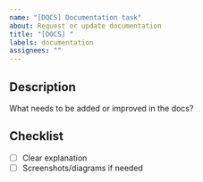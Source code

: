 ```yaml
---
name: "[DOCS] Documentation task"
about: Request or update documentation
title: "[DOCS] "
labels: documentation
assignees: ""
---
```


## Description
What needs to be added or improved in the docs?

## Checklist
- [ ] Clear explanation
- [ ] Screenshots/diagrams if needed
